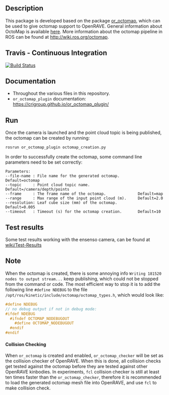 ## Description

This package is developed based on the package
[or_octomap](https://github.com/personalrobotics/or_octomap), which can be used
to give octomap support to OpenRAVE. General information about OctoMap is
available [here](https://octomap.github.io/). More information about the octomap
pipeline in ROS can be found at http://wiki.ros.org/octomap.

## Travis - Continuous Integration
[![Build Status](https://travis-ci.org/crigroup/or_octomap_plugin.svg?branch=master)](https://travis-ci.org/crigroup/or_octomap_plugin)

## Documentation

* Throughout the various files in this repository.
* `or_octomap_plugin` documentation: https://crigroup.github.io/or_octomap_plugin/

## Run
Once the camera is launched and the point cloud topic is being published, the octomap can be created by running:
```
rosrun or_octomap_plugin octomap_creation.py
```
In order to successfully create the octomap, some command line parameters need to be set correctly:
```
Parameters:
--file-name : File name for the generated octomap.        Default=octomap
--topic     : Point cloud topic name.                     Default=/camera/depth/points
--frame     : The frame name of the octomap.              Default=map
--range     : Max range of the input point cloud (m).     Default=2.0
--resolution: Leaf cube size (mm) of the octomap.         Default=0.005
--timeout   : Timeout (s) for the octomap creation.       Default=10
```

## Test results
Some test results working with the ensenso camera, can be found at [wiki/Test-Results](https://github.com/crigroup/or_octomap_plugin/wiki/Test-Results)

## Note
When the octomap is created, there is some annoying info `Writing 181520 nodes to output stream...` keep publishing, which could not be stopped from the command or code. The most efficient way to stop it is to add the following line `#define NDEBUG` to the file `/opt/ros/kinetic/include/octomap/octomap_types.h`, which would look like:
```c++
#define NDEBUG
// no debug output if not in debug mode:
#ifdef NDEBUG
  #ifndef OCTOMAP_NODEBUGOUT
    #define OCTOMAP_NODEBUGOUT
  #endif
#endif
```
#### Collision Checking
When `or_octomap` is created and enabled, `or_octomap_checker` will be set as the collision checker of OpenRAVE. When this is done, all collision checks get tested against the octomap before they are tested against other OpenRAVE kinbodies. In experiments, `fcl` collision checker is still at least ten times faster than the `or_octomap_checker`, therefore it is recommended to load the generated octomap mesh file into OpenRAVE, and use `fcl` to make collision check.
